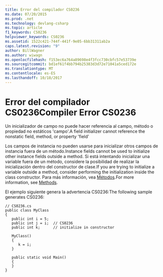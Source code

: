 ```yaml
---
title: Error del compilador CS0236
ms.date: 07/20/2015
ms.prod: .net
ms.technology: devlang-csharp
ms.topic: article
f1_keywords: CS0236
helpviewer_keywords: CS0236
ms.assetid: 1522c421-744f-441f-9e05-6bb31311ab2a
caps.latest.revision: "9"
author: BillWagner
ms.author: wiwagn
ms.openlocfilehash: f153ec6a764a89698e4f3fcc730cbfc57e53739e
ms.sourcegitcommit: bd1ef61f4bb794b25383d3d72e71041a5ced172e
ms.translationtype: MT
ms.contentlocale: es-ES
ms.lasthandoff: 10/18/2017
---
```

# <a name="compiler-error-cs0236"></a><span data-ttu-id="c1cc1-102">Error del compilador CS0236</span><span class="sxs-lookup"><span data-stu-id="c1cc1-102">Compiler Error CS0236</span></span>
<span data-ttu-id="c1cc1-103">Un inicializador de campo no puede hacer referencia al campo, método o propiedad no estáticos 'campo'.</span><span class="sxs-lookup"><span data-stu-id="c1cc1-103">A field initializer cannot reference the nonstatic field, method, or property 'field'</span></span>  
  
 <span data-ttu-id="c1cc1-104">Los campos de instancia no pueden usarse para inicializar otros campos de instancia fuera de un método.</span><span class="sxs-lookup"><span data-stu-id="c1cc1-104">Instance fields cannot be used to initialize other instance fields outside a method.</span></span> <span data-ttu-id="c1cc1-105">Si está intentando inicializar una variable fuera de un método, considere la posibilidad de realizar la inicialización dentro del constructor de clase.</span><span class="sxs-lookup"><span data-stu-id="c1cc1-105">If you are trying to initialize a variable outside a method, consider performing the initialization inside the class constructor.</span></span> <span data-ttu-id="c1cc1-106">Para más información, vea [Métodos](../../csharp/programming-guide/classes-and-structs/methods.md).</span><span class="sxs-lookup"><span data-stu-id="c1cc1-106">For more information, see [Methods](../../csharp/programming-guide/classes-and-structs/methods.md).</span></span>  
  
 <span data-ttu-id="c1cc1-107">El ejemplo siguiente genera la advertencia CS0236:</span><span class="sxs-lookup"><span data-stu-id="c1cc1-107">The following sample generates CS0236:</span></span>  
  
```  
// CS0236.cs  
public class MyClass  
{  
   public int i = 5;  
   public int j = i;  // CS0236  
   public int k;      // initialize in constructor  
  
   MyClass()  
   {  
      k = i;  
   }  
  
   public static void Main()  
   {  
   }  
}  
```
